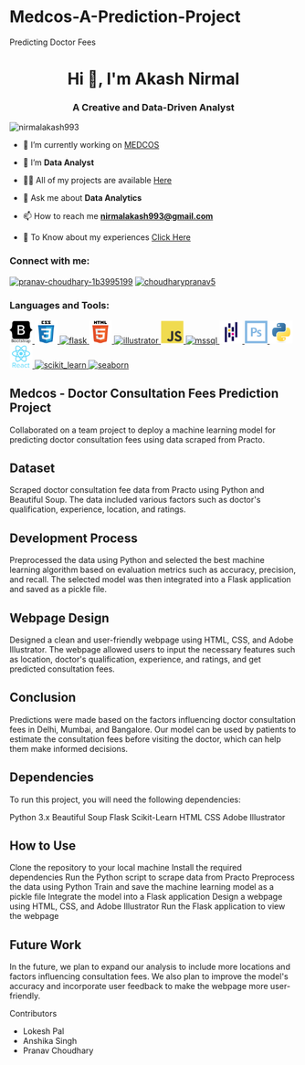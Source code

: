 # Medcos-A-Prediction-Project
Predicting Doctor Fees
<h1 align="center">Hi 👋, I'm Akash Nirmal</h1>
<h3 align="center">A Creative and Data-Driven Analyst</h3>

<p align="left"> <img src="https://komarev.com/ghpvc/?username=nirmalakash993&label=Profile%20views&color=0e75b6&style=flat" alt="nirmalakash993" /> </p>

- 🔭 I’m currently working on [MEDCOS](https://github.com/nirmalakash993/Medcos-A-Prediction-Project)

- 🌱 I’m  **Data Analyst**

- 👨‍💻 All of my projects are available [Here](https://github.com/nirmalakash993)

- 💬 Ask me about **Data Analytics**

- 📫 How to reach me **nirmalakash993@gmail.com**

- 📄 To Know about my experiences [Click Here](https://drive.google.com/file/d/1HXyHzliZaAtJfPf5rg7Y0TA8Z8Fldc_u/view?usp=sharing)

<h3 align="left">Connect with me:</h3>
<p align="left">
<a href="https://www.linkedin.com/in/nirmalakash993/" target="blank"><img align="center" src="https://raw.githubusercontent.com/rahuldkjain/github-profile-readme-generator/master/src/images/icons/Social/linked-in-alt.svg" alt="pranav-choudhary-1b3995199" height="30" width="40" /></a>
<a href="https://www.hackerrank.com/nirmalakash993?hr_r=1" target="blank"><img align="center" src="https://raw.githubusercontent.com/rahuldkjain/github-profile-readme-generator/master/src/images/icons/Social/hackerrank.svg" alt="choudharypranav5" height="30" width="40" /></a>
</p>

<h3 align="left">Languages and Tools:</h3>
<p align="left"> <a href="https://getbootstrap.com" target="_blank" rel="noreferrer"> <img src="https://raw.githubusercontent.com/devicons/devicon/master/icons/bootstrap/bootstrap-plain-wordmark.svg" alt="bootstrap" width="40" height="40"/> </a> <a href="https://www.w3schools.com/css/" target="_blank" rel="noreferrer"> <img src="https://raw.githubusercontent.com/devicons/devicon/master/icons/css3/css3-original-wordmark.svg" alt="css3" width="40" height="40"/> </a> <a href="https://flask.palletsprojects.com/" target="_blank" rel="noreferrer"> <img src="https://www.vectorlogo.zone/logos/pocoo_flask/pocoo_flask-icon.svg" alt="flask" width="40" height="40"/> </a> <a href="https://www.w3.org/html/" target="_blank" rel="noreferrer"> <img src="https://raw.githubusercontent.com/devicons/devicon/master/icons/html5/html5-original-wordmark.svg" alt="html5" width="40" height="40"/> </a> <a href="https://www.adobe.com/in/products/illustrator.html" target="_blank" rel="noreferrer"> <img src="https://www.vectorlogo.zone/logos/adobe_illustrator/adobe_illustrator-icon.svg" alt="illustrator" width="40" height="40"/> </a> <a href="https://developer.mozilla.org/en-US/docs/Web/JavaScript" target="_blank" rel="noreferrer"> <img src="https://raw.githubusercontent.com/devicons/devicon/master/icons/javascript/javascript-original.svg" alt="javascript" width="40" height="40"/> </a> <a href="https://www.microsoft.com/en-us/sql-server" target="_blank" rel="noreferrer"> <img src="https://www.svgrepo.com/show/303229/microsoft-sql-server-logo.svg" alt="mssql" width="40" height="40"/> </a> <a href="https://pandas.pydata.org/" target="_blank" rel="noreferrer"> <img src="https://raw.githubusercontent.com/devicons/devicon/2ae2a900d2f041da66e950e4d48052658d850630/icons/pandas/pandas-original.svg" alt="pandas" width="40" height="40"/> </a> <a href="https://www.photoshop.com/en" target="_blank" rel="noreferrer"> <img src="https://raw.githubusercontent.com/devicons/devicon/master/icons/photoshop/photoshop-line.svg" alt="photoshop" width="40" height="40"/> </a> <a href="https://www.python.org" target="_blank" rel="noreferrer"> <img src="https://raw.githubusercontent.com/devicons/devicon/master/icons/python/python-original.svg" alt="python" width="40" height="40"/> </a> <a href="https://reactjs.org/" target="_blank" rel="noreferrer"> <img src="https://raw.githubusercontent.com/devicons/devicon/master/icons/react/react-original-wordmark.svg" alt="react" width="40" height="40"/> </a> <a href="https://scikit-learn.org/" target="_blank" rel="noreferrer"> <img src="https://upload.wikimedia.org/wikipedia/commons/0/05/Scikit_learn_logo_small.svg" alt="scikit_learn" width="40" height="40"/> </a> <a href="https://seaborn.pydata.org/" target="_blank" rel="noreferrer"> <img src="https://seaborn.pydata.org/_images/logo-mark-lightbg.svg" alt="seaborn" width="40" height="40"/> </a> </p>

## Medcos - Doctor Consultation Fees Prediction Project
Collaborated on a team project to deploy a machine learning model for predicting doctor consultation fees using data scraped from Practo.

## Dataset
Scraped doctor consultation fee data from Practo using Python and Beautiful Soup. The data included various factors such as doctor's qualification, experience, location, and ratings.

## Development Process
Preprocessed the data using Python and selected the best machine learning algorithm based on evaluation metrics such as accuracy, precision, and recall. The selected model was then integrated into a Flask application and saved as a pickle file.

## Webpage Design
Designed a clean and user-friendly webpage using HTML, CSS, and Adobe Illustrator. The webpage allowed users to input the necessary features such as location, doctor's qualification, experience, and ratings, and get predicted consultation fees.

## Conclusion
Predictions were made based on the factors influencing doctor consultation fees in Delhi, Mumbai, and Bangalore. Our model can be used by patients to estimate the consultation fees before visiting the doctor, which can help them make informed decisions.

## Dependencies
To run this project, you will need the following dependencies:

Python 3.x
Beautiful Soup
Flask
Scikit-Learn
HTML
CSS
Adobe Illustrator

## How to Use
Clone the repository to your local machine
Install the required dependencies
Run the Python script to scrape data from Practo
Preprocess the data using Python
Train and save the machine learning model as a pickle file
Integrate the model into a Flask application
Design a webpage using HTML, CSS, and Adobe Illustrator
Run the Flask application to view the webpage

## Future Work
In the future, we plan to expand our analysis to include more locations and factors influencing consultation fees. We also plan to improve the model's accuracy and incorporate user feedback to make the webpage more user-friendly.

Contributors
- Lokesh Pal
- Anshika Singh
- Pranav Choudhary

